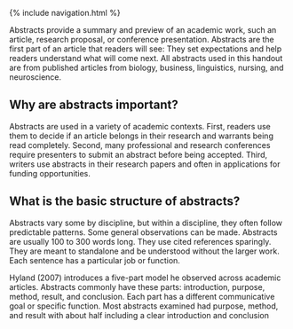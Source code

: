{% include navigation.html %}

Abstracts provide a summary and preview of an academic work, such an article, research proposal, or
conference presentation. Abstracts are the first part of an article that readers will see: They set
expectations and help readers understand what will come next. All abstracts used in this handout are
from published articles from biology, business, linguistics, nursing, and neuroscience.

## Why are abstracts important?
Abstracts are used in a variety of academic contexts. First, readers use them to decide if an article
belongs in their research and warrants being read completely. Second, many professional and research
conferences require presenters to submit an abstract before being accepted. Third, writers use abstracts
in their research papers and often in applications for funding opportunities.

## What is the basic structure of abstracts?
Abstracts vary some by discipline, but within a discipline, they often follow predictable patterns. Some
general observations can be made. Abstracts are usually 100 to 300 words long. They use cited
references sparingly. They are meant to standalone and be understood without the larger work. Each
sentence has a particular job or function.

Hyland (2007) introduces a five-part model he observed across academic articles. Abstracts commonly
have these parts: introduction, purpose, method, result, and conclusion. Each part has a different
communicative goal or specific function. Most abstracts examined had purpose, method, and result with
about half including a clear introduction and conclusion
